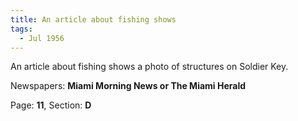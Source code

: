 ```yaml
---  
title: An article about fishing shows  
tags:  
  - Jul 1956  
---  
```

  
An article about fishing shows a photo of structures on Soldier Key.  
  
Newspapers: **Miami Morning News or The Miami Herald**  
  
Page: **11**, Section: **D** 
